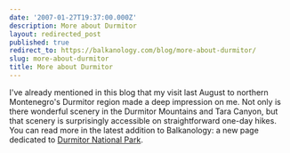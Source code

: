 ```yaml
---
date: '2007-01-27T19:37:00.000Z'
description: More about Durmitor
layout: redirected_post
published: true
redirect_to: https://balkanology.com/blog/more-about-durmitor/
slug: more-about-durmitor
title: More about Durmitor
---
```


I've already mentioned in this blog that my visit last August to northern Montenegro's Durmitor region made a deep impression on me. Not only is there wonderful scenery in the Durmitor Mountains and Tara Canyon, but that scenery is surprisingly accessible on straightforward one-day hikes. You can read more in the latest addition to Balkanology: a new page dedicated to <a href="http://www.balkanology.com/montenegro/article_durmitor.html">Durmitor National Park</a>.<br /><br /><img alt="" border="0" src="http://www.balkanology.com/montenegro/images/montenegro2006_pict5436_v2.jpg" title="Crno Jezero (Black Lake), Durmitor" /><br /><img alt="" border="0" src="http://www.balkanology.com/montenegro/images/montenegro2006_pict6140.jpg" title="View from Planinica, Durmitor" /><br /><img alt="" border="0" src="http://www.balkanology.com/montenegro/images/montenegro2006_pict5752.jpg" title="Tara Canyon, Montenegro" />